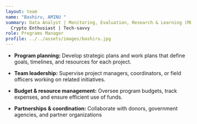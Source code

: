 ```yaml
---
layout: team
name: "Bashiru, AMINU "
summary: Data Analyst | Monitoring, Evaluation, Research & Learning (MERL) |
  Crypto Enthusiast | Tech-savvy
role: Programs Manager
profile: ../../assets/images/bashiru.jpg
---
```



* **Program planning:** Develop strategic plans and work plans that define goals, timelines, and resources for each project.

*  **Team leadership:** Supervise project managers, coordinators, or field officers working on related initiatives.



*  **Budget & resource management:** Oversee program budgets, track expenses, and ensure efficient use of funds.

*  **Partnerships & coordination:** Collaborate with donors, government agencies, and partner organizations
